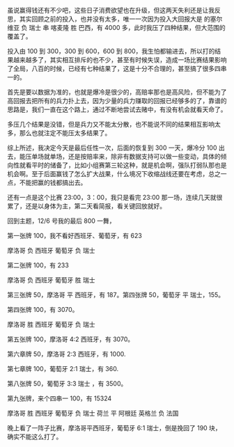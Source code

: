 虽说赢得钱还有不少吧，这些日子消费欲望也在升级，但这两天失利还是让我反思，其实回顾之前的投入，也并没有太多，唯一一次因为投入大回报大是 的塞尔维亚 负 瑞士 串 喀麦隆 胜 巴西，有 4000 多，此时我压了四种结果，但大范围的覆盖了。

投入由 100 到 300，300 到 600，600 到 800，我生怕都输进去，所以打的结果越来越多了，其实相互排斥的也不少，甚至有时候失误，造成一场比赛结果影响了全局，八百的时候，已经有七种结果了，这是十分不合理的，甚至搞了很多四串一的。

首先是要以数据为准的，也就是爆冷是很少的，高赔率那也是高风险，但不能为了高回报去把所有的兵力扑上去，因为少量的兵力赚取的回报已经够多的了，靠谱的思路是，我们一直在这个路上，通过不断地尝试去赌中，有没有机会就看天命了。

多压几个结果是没错，但是兵力又不能太分散，也不能说不同的结果相互影响太多，那么也就注定不能压太多结果了。

综上所述，我决定今天是最后任性一次，后面的恢复到 300 一天，爆冷分 100 出去，能压单场就单场，还是按赔率来，除非有数据支持可以做一些变动，具体的倾向性就看平时的储备了，比如小组赛第三轮这种，就是机会啊，强队打弱队那也是机会啊。至于后面赢钱了怎么扩大战果，什么境况下收缩战线还要在考虑，总之一点，不能把赢的钱都搞出去。

还有一点是这个比赛 23:00，3：00，我只是看完 23:00 那一场，连续几天就很累了，还是以身体为主，第二天看简报，看关键回放就好。

回到主题，12/6 号我的最后 800 一舞，

第一张牌 100，我不看好西班牙、葡萄牙，有 623

摩洛哥 负 西班牙
葡萄牙 负 瑞士

第二张牌 100，有 233

摩洛哥 负 西班牙
葡萄牙 胜 瑞士

第三张牌 50，摩洛哥 平 西班牙，有 187。第四张牌 50，葡萄牙 平 瑞士，155。

第四张牌 100，有 3070。

摩洛哥 胜 西班牙
葡萄牙 负 瑞士

第五张牌 100，摩洛哥 4:2 西班牙，有 3070。

第六章牌 50，摩洛哥 2:3 西班牙，有 1000.

第七章牌 100，葡萄牙 2:1 瑞士，有 360.

第八张牌 50，葡萄牙 3:3 瑞士 ，有 3500。

第九张牌，来个四串一 100，有 15324

摩洛哥 胜 西班牙
葡萄牙 负 瑞士
荷兰 平 阿根廷
英格兰 负 法国

晚上看了一阵子比赛，摩洛哥平西班牙，葡萄牙 6:1 瑞士，倒是挽回了 190 块，确实不能这么打了。
